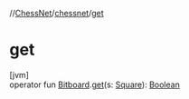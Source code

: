 //[ChessNet](../../index.md)/[chessnet](index.md)/[get](get.md)

# get

[jvm]\
operator fun [Bitboard](index.md#610777926%2FClasslikes%2F-1216412040).[get](get.md)(s: [Square](-square/index.md)): [Boolean](https://kotlinlang.org/api/latest/jvm/stdlib/kotlin/-boolean/index.html)
